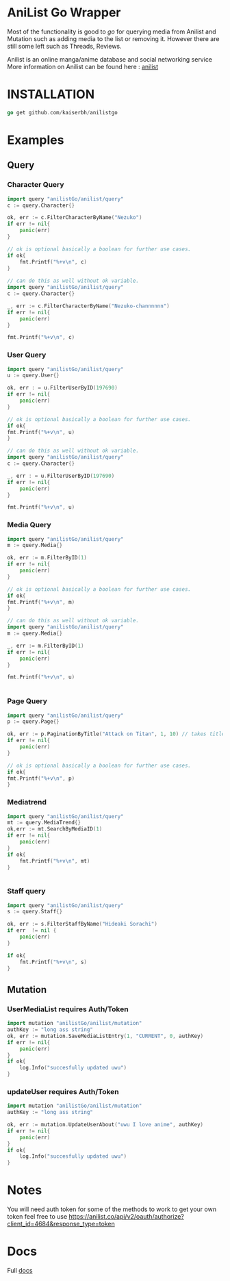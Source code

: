 # AniList Go Wrapper

Most of the functionality is good to *go* for querying media from Anilist and Mutation such as adding media to the list or removing it. However there are still some left such as Threads, Reviews.

Anilist is an online manga/anime database and social networking service
More information on Anilist can be found here : [anilist](https://anilist.co/home)

# INSTALLATION

```go
go get github.com/kaiserbh/anilistgo
```

# Examples

## Query

### Character Query

```go
import query "anilistGo/anilist/query"
c := query.Character{}

ok, err := c.FilterCharacterByName("Nezuko")
if err != nil{
	panic(err)
}

// ok is optional basically a boolean for further use cases.
if ok{ 
	fmt.Printf("%+v\n", c)
}
	
// can do this as well without ok variable.
import query "anilistGo/anilist/query"
c := query.Character{}

_, err := c.FilterCharacterByName("Nezuko-channnnnn")
if err != nil{
	panic(err)
}

fmt.Printf("%+v\n", c)
```

### User Query

```go
import query "anilistGo/anilist/query"
u := query.User{}

ok, err : = u.FilterUserByID(197690)
if err != nil{
	panic(err)
}

// ok is optional basically a boolean for further use cases.
if ok{
fmt.Printf("%+v\n", u)
}

// can do this as well without ok variable.
import query "anilistGo/anilist/query"
c := query.Character{}

_, err : = u.FilterUserByID(197690)
if err != nil{
	panic(err)
}

fmt.Printf("%+v\n", u)
```

### Media Query

```go
import query "anilistGo/anilist/query"
m := query.Media{}

ok, err := m.FilterByID(1)
if err != nil{
	panic(err)
}

// ok is optional basically a boolean for further use cases.
if ok{
fmt.Printf("%+v\n", m)
}

// can do this as well without ok variable.
import query "anilistGo/anilist/query"
m := query.Media{}

_, err := m.FilterByID(1)
if err != nil{
	panic(err)
}

fmt.Printf("%+v\n", u)
  
```

### Page Query

```go
import query "anilistGo/anilist/query"
p := query.Page{}

ok, err := p.PaginationByTitle("Attack on Titan", 1, 10) // takes title, page number, and per page amount
if err != nil{
	panic(err)
}

// ok is optional basically a boolean for further use cases.
if ok{
fmt.Printf("%+v\n", p)
}
```

### Mediatrend

```go
import query "anilistGo/anilist/query"
mt := query.MediaTrend{}
ok,err := mt.SearchByMediaID(1)
if err != nil{
	panic(err)
}
if ok{
    fmt.Printf("%+v\n", mt)
}
  
```

### Staff query

```go
import query "anilistGo/anilist/query"
s := query.Staff{}

ok, err := s.FilterStaffByName("Hideaki Sorachi")
if err  != nil {
	panic(err)
}

if ok{
	fmt.Printf("%+v\n", s)
}
```

## Mutation

### UserMediaList requires Auth/Token

```go
import mutation "anilistGo/anilist/mutation"
authKey := "long ass string"
ok, err := mutation.SaveMediaListEntry(1, "CURRENT", 0, authKey)
if err != nil{
	panic(err)
}
if ok{
	log.Info("succesfully updated uwu")
}
```

### updateUser requires Auth/Token

```go
import mutation "anilistGo/anilist/mutation"
authKey := "long ass string"

ok, err := mutation.UpdateUserAbout("uwu I love anime", authKey)
if err != nil{
    panic(err)
}
if ok{
    log.Info("succesfully updated uwu")
}
```

# Notes

You will need auth token for some of the methods to work to get your own token feel free to use https://anilist.co/api/v2/oauth/authorize?client_id=4684&response_type=token

# Docs

Full
[docs](https://github.com/KaiserBh/AniListGo/blob/master/docs/index.md)
